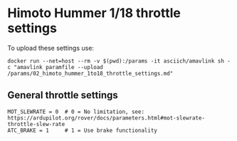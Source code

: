 # Himoto Hummer 1/18 throttle settings

To upload these settings use:
```
docker run --net=host --rm -v $(pwd):/params -it asciich/amavlink sh -c "amavlink paramfile --upload /params/02_himoto_hummer_1to18_throttle_settings.md"
```

## General throttle settings

```
MOT_SLEWRATE = 0  # 0 = No limitation, see: https://ardupilot.org/rover/docs/parameters.html#mot-slewrate-throttle-slew-rate
ATC_BRAKE = 1     # 1 = Use brake functionality
```


